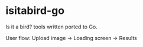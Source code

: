 # isitabird-go
Is it a bird? tools written ported to Go.

User flow:
Upload image -> Loading screen -> Results
